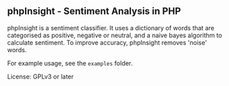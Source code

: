 phpInsight - Sentiment Analysis in PHP
---------

phpInsight is a sentiment classifier. It uses a dictionary of words that are
categorised as positive, negative or neutral, and a naive bayes algorithm to
calculate sentiment. To improve accuracy, phpInsight removes 'noise' words.

For example usage, see the `examples` folder.

License: GPLv3 or later

